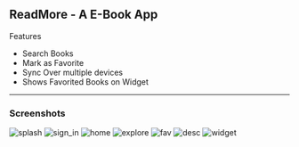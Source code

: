 ## ReadMore - A E-Book App
Features
 -  Search Books
 -  Mark as Favorite
 -  Sync Over multiple devices
 -  Shows Favorited Books on Widget
- - -
### Screenshots
![splash](https://user-images.githubusercontent.com/10809719/36348372-1da3eb98-1494-11e8-9673-303a80c940d8.png)
![sign_in](https://user-images.githubusercontent.com/10809719/36348371-1d7961a2-1494-11e8-8cc9-b21719ad7a8e.png)
![home](https://user-images.githubusercontent.com/10809719/36348370-1d4ba172-1494-11e8-95b7-dedbbe3bd302.png)
![explore](https://user-images.githubusercontent.com/10809719/36348368-1cd90c48-1494-11e8-9b7a-fcd99f048382.png)
![fav](https://user-images.githubusercontent.com/10809719/36348369-1d079cd4-1494-11e8-8853-6601216b7d9e.png)
![desc](https://user-images.githubusercontent.com/10809719/36348367-1c921342-1494-11e8-88a0-dc5c78b88879.png)
![widget](https://user-images.githubusercontent.com/10809719/36348373-1dcfe1a8-1494-11e8-8025-dea59e6892e1.png)
